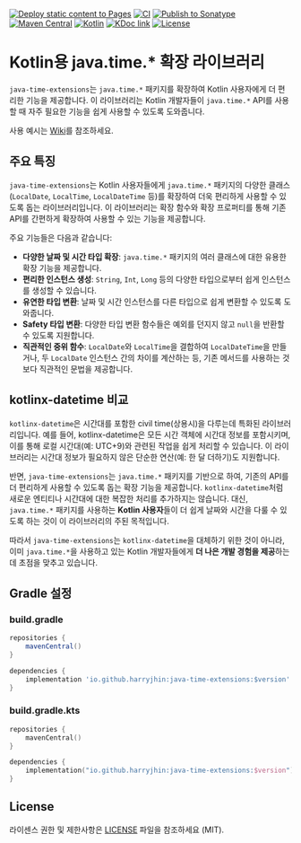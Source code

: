 [![Deploy static content to Pages](https://github.com/HarryJhin/java-time-extensions/actions/workflows/static.yml/badge.svg)](https://github.com/HarryJhin/java-time-extensions/actions/workflows/static.yml)
[![CI](https://github.com/HarryJhin/java-time-extensions/actions/workflows/ci.yml/badge.svg)](https://github.com/HarryJhin/java-time-extensions/actions/workflows/ci.yml)
[![Publish to Sonatype](https://github.com/HarryJhin/java-time-extensions/actions/workflows/publish.yml/badge.svg)](https://github.com/HarryJhin/java-time-extensions/actions/workflows/publish.yml)
[![Maven Central](https://img.shields.io/maven-central/v/io.github.harryjhin/java-time-extensions.svg?label=Maven%20Central)](https://central.sonatype.com/artifact/io.github.harryjhin/java-time-extensions)
[![Kotlin](https://img.shields.io/badge/kotlin-2.0.0-blue.svg?logo=kotlin)](http://kotlinlang.org)
[![KDoc link](https://img.shields.io/badge/API_reference-KDoc-blue)](https://harryjhin.github.io/java-time-extensions/)
[![License](https://img.shields.io/github/license/HarryJhin/java-time-extensions)](https://opensource.org/licenses/MIT)

# Kotlin용 java.time.* 확장 라이브러리

`java-time-extensions`는 `java.time.*` 패키지를 확장하여 Kotlin 사용자에게 더 편리한 기능을 제공합니다.
이 라이브러리는 Kotlin 개발자들이 `java.time.*` API를 사용할 때 자주 필요한 기능을 쉽게 사용할 수 있도록 도와줍니다.

사용 예시는 [Wiki](https://github.com/HarryJhin/java-time-extensions/wiki)를 참조하세요.

## 주요 특징

`java-time-extensions`는 Kotlin 사용자들에게 `java.time.*` 패키지의 다양한 클래스(`LocalDate`, `LocalTime`, `LocalDateTime` 등)를
확장하여 더욱 편리하게 사용할 수 있도록 돕는 라이브러리입니다.
이 라이브러리는 확장 함수와 확장 프로퍼티를 통해 기존 API를 간편하게 확장하여 사용할 수 있는 기능을 제공합니다.

주요 기능들은 다음과 같습니다:

- **다양한 날짜 및 시간 타입 확장**: `java.time.*` 패키지의 여러 클래스에 대한 유용한 확장 기능을 제공합니다.
- **편리한 인스턴스 생성**: `String`, `Int`, `Long` 등의 다양한 타입으로부터 쉽게 인스턴스를 생성할 수 있습니다.
- **유연한 타입 변환**: 날짜 및 시간 인스턴스를 다른 타입으로 쉽게 변환할 수 있도록 도와줍니다.
- **Safety 타입 변환**: 다양한 타입 변환 함수들은 예외를 던지지 않고 `null`을 반환할 수 있도록 지원합니다.
- **직관적인 중위 함수**: `LocalDate`와 `LocalTime`을 결합하여 `LocalDateTime`을 만들거나,
두 `LocalDate` 인스턴스 간의 차이를 계산하는 등, 기존 메서드를 사용하는 것보다 직관적인 문법을 제공합니다.

## kotlinx-datetime 비교

`kotlinx-datetime`은 시간대를 포함한 civil time(상용시)을 다루는데 특화된 라이브러리입니다.
예를 들어, kotlinx-datetime은 모든 시간 객체에 시간대 정보를 포함시키며,
이를 통해 로컬 시간대(예: UTC+9)와 관련된 작업을 쉽게 처리할 수 있습니다.
이 라이브러리는 시간대 정보가 필요하지 않은 단순한 연산(예: 한 달 더하기)도 지원합니다.

반면, `java-time-extensions`는 `java.time.*` 패키지를 기반으로 하여,
기존의 API를 더 편리하게 사용할 수 있도록 돕는 확장 기능을 제공합니다.
`kotlinx-datetime`처럼 새로운 엔티티나 시간대에 대한 복잡한 처리를 추가하지는 않습니다.
대신, `java.time.*` 패키지를 사용하는 **Kotlin 사용자**들이 더 쉽게 날짜와 시간을 다룰 수 있도록 하는 것이 이 라이브러리의 주된 목적입니다.

따라서 `java-time-extensions`는 `kotlinx-datetime`을 대체하기 위한 것이 아니라,
이미 `java.time.*`을 사용하고 있는 Kotlin 개발자들에게 **더 나은 개발 경험을 제공**하는 데 초점을 맞추고 있습니다.

## Gradle 설정

### build.gradle

```groovy
repositories {
    mavenCentral()
}

dependencies {
    implementation 'io.github.harryjhin:java-time-extensions:$version'
}
```

### build.gradle.kts

```kotlin
repositories {
    mavenCentral()
}

dependencies {
    implementation("io.github.harryjhin:java-time-extensions:$version")
}
```

## License

라이센스 권한 및 제한사항은 [LICENSE](LICENSE) 파일을 참조하세요 (MIT).